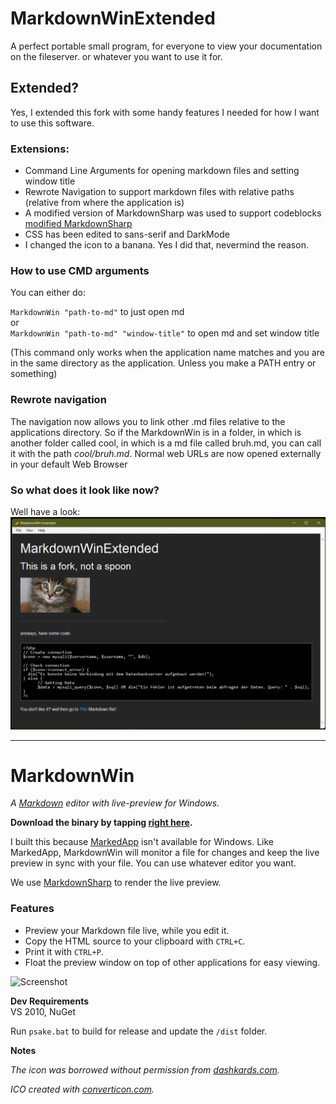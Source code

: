 # MarkdownWinExtended
A perfect portable small program, for everyone to view your documentation on the fileserver. or whatever you want to use it for.

## Extended?
Yes, I extended this fork with some handy features I needed for how I want to use this software.

### Extensions:
* Command Line Arguments for opening markdown files and setting window title
* Rewrote Navigation to support markdown files with relative paths (relative from where the application is)
* A modified version of MarkdownSharp was used to support codeblocks [modified MarkdownSharp](https://www.nuget.org/packages/MarkdownSharp-GithubCodeBlocks)
* CSS has been edited to sans-serif and DarkMode
* I changed the icon to a banana. Yes I did that, nevermind the reason.

### How to use CMD arguments
You can either do:

`MarkdownWin "path-to-md"` to just open md \
or \
`MarkdownWin "path-to-md" "window-title"` to open md and set window title

(This command only works when the application name matches and you are in the same directory as the application. Unless you make a PATH entry or something)

### Rewrote navigation
The navigation now allows you to link other .md files relative to the applications directory.
So if the MarkdownWin is in a folder, in which is another folder called cool, in which is a md file called bruh.md, you can call it with the path *cool/bruh.md*. Normal web URLs are now opened externally in your default Web Browser

### So what does it look like now?
Well have a look:
![New Preview](Screenshot2.png)

---

# MarkdownWin
*A [Markdown](http://daringfireball.net/projects/markdown/) editor with live-preview for Windows.*

**Download the binary by tapping [right here](https://github.com/jpoehls/MarkdownWin/raw/master/dist/MarkdownWin.exe).**

I built this because [MarkedApp](http://www.markedapp.com) isn't available for Windows.
Like MarkedApp, MarkdownWin will monitor a file for changes and keep the live preview
in sync with your file. You can use whatever editor you want.

We use [MarkdownSharp](http://code.google.com/p/markdownsharp/) to render the live preview.

### Features

* Preview your Markdown file live, while you edit it.
* Copy the HTML source to your clipboard with `CTRL+C`.
* Print it with `CTRL+P`.
* Float the preview window on top of other applications for easy viewing.

![Screenshot](https://raw.github.com/jpoehls/MarkdownWin/master/screenshot.png)

**Dev Requirements**  
VS 2010, NuGet

Run `psake.bat` to build for release and update the `/dist` folder.

**Notes**

*The icon was borrowed without permission from [dashkards.com](http://dashkards.com).*

*ICO created with [converticon.com](http://converticon.com).*
